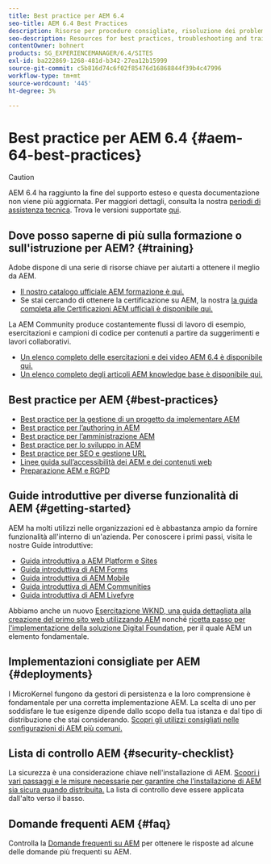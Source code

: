 ```yaml
---
title: Best practice per AEM 6.4
seo-title: AEM 6.4 Best Practices
description: Risorse per procedure consigliate, risoluzione dei problemi e formazione per AEM 6.4
seo-description: Resources for best practices, troubleshooting and training for AEM 6.4
contentOwner: bohnert
products: SG_EXPERIENCEMANAGER/6.4/SITES
exl-id: ba222869-1268-481d-b342-27ea12b15999
source-git-commit: c5b816d74c6f02f85476d16868844f39b4c47996
workflow-type: tm+mt
source-wordcount: '445'
ht-degree: 3%

---
```


# Best practice per AEM 6.4 {#aem-64-best-practices}

>[!CAUTION]
>
>AEM 6.4 ha raggiunto la fine del supporto esteso e questa documentazione non viene più aggiornata. Per maggiori dettagli, consulta la nostra [periodi di assistenza tecnica](https://helpx.adobe.com/it/support/programs/eol-matrix.html). Trova le versioni supportate [qui](https://experienceleague.adobe.com/docs/).

## Dove posso saperne di più sulla formazione o sull&#39;istruzione per AEM? {#training}

Adobe dispone di una serie di risorse chiave per aiutarti a ottenere il meglio da AEM.

* [Il nostro catalogo ufficiale AEM formazione è qui.](https://training.adobe.com/training/current-courses.html#solution=adobeExperienceManager&amp;p=1)
* Se stai cercando di ottenere la certificazione su AEM, la nostra [la guida completa alle Certificazioni AEM ufficiali è disponibile qui.](https://training.adobe.com/certification/exams.html#p=1&amp;solution=adobeExperienceManager)

La AEM Community produce costantemente flussi di lavoro di esempio, esercitazioni e campioni di codice per contenuti a partire da suggerimenti e lavori collaborativi.

* [Un elenco completo delle esercitazioni e dei video AEM 6.4 è disponibile qui.](https://experienceleague.adobe.com/docs/experience-manager-tutorials.html#videos-and-tutorials)
* [Un elenco completo degli articoli AEM knowledge base è disponibile qui.](https://helpx.adobe.com/experience-manager/kb/index/full_kb_list.html)

## Best practice per AEM {#best-practices}

* [Best practice per la gestione di un progetto da implementare AEM](/help/managing/best-practices.md)
* [Best practice per l’authoring in AEM](/help/sites-authoring/best-practices.md)
* [Best practice per l’amministrazione AEM](/help/sites-administering/administer-best-practices.md)
* [Best practice per lo sviluppo in AEM](/help/sites-developing/best-practices.md)
* [Best practice per SEO e gestione URL](/help/managing/seo-and-url-management.md)
* [Linee guida sull’accessibilità dei AEM e dei contenuti web](/help/managing/web-accessibility.md)
* [Preparazione AEM e RGPD](/help/managing/data-protection-and-privacy.md)

## Guide introduttive per diverse funzionalità di AEM {#getting-started}

AEM ha molti utilizzi nelle organizzazioni ed è abbastanza ampio da fornire funzionalità all&#39;interno di un&#39;azienda. Per conoscere i primi passi, visita le nostre Guide introduttive:

* [Guida introduttiva a AEM Platform e Sites](/help/sites-deploying/deploy.md#getting-started)
* [Guida introduttiva di AEM Forms](/help/forms/using/introduction-aem-forms.md)
* [Guida introduttiva di AEM Mobile](/help/mobile/getting-started-aem-mobile.md)
* [Guida introduttiva di AEM Communities](/help/communities/getting-started.md)
* [Guida introduttiva di AEM Livefyre](https://experienceleague.adobe.com/docs/livefyre/implementation/getting-started/c-getting-started.html)

Abbiamo anche un nuovo [Esercitazione WKND, una guida dettagliata alla creazione del primo sito web utilizzando AEM](https://experienceleague.adobe.com/docs/experience-manager-learn/getting-started-wknd-tutorial-develop/overview.html?lang=it) nonché [ricetta passo per l&#39;implementazione della soluzione Digital Foundation](https://experienceleague.adobe.com/#courses), per il quale AEM un elemento fondamentale.

## Implementazioni consigliate per AEM {#deployments}

I MicroKernel fungono da gestori di persistenza e la loro comprensione è fondamentale per una corretta implementazione AEM. La scelta di uno per soddisfare le tue esigenze dipende dallo scopo della tua istanza e dal tipo di distribuzione che stai considerando. [Scopri gli utilizzi consigliati nelle configurazioni di AEM più comuni.](/help/sites-deploying/recommended-deploys.md)

## Lista di controllo AEM {#security-checklist}

La sicurezza è una considerazione chiave nell&#39;installazione di AEM. [Scopri i vari passaggi e le misure necessarie per garantire che l’installazione di AEM sia sicura quando distribuita.](/help/sites-administering/security-checklist.md) La lista di controllo deve essere applicata dall&#39;alto verso il basso.

## Domande frequenti AEM {#faq}

Controlla la [Domande frequenti su AEM](/help/sites-administering/aem-faqs.md) per ottenere le risposte ad alcune delle domande più frequenti su AEM.
